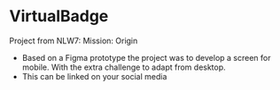 # VirtualBadge

Project from NLW7: Mission: Origin

- Based on a Figma prototype the project was to develop a screen for mobile. With the extra challenge to adapt from desktop.
- This can be linked on your social media
